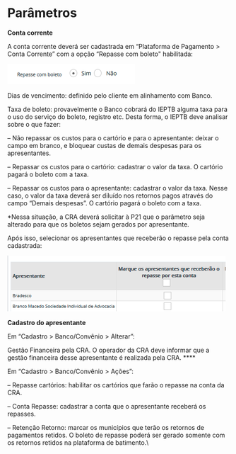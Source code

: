# Parâmetros

**Conta corrente**

A conta corrente deverá ser cadastrada em “Plataforma de Pagamento > Conta Corrente” com a opção “Repasse com boleto" habilitada:

![Repasse com boleto](<../../../.gitbook/assets/image (1) (2).png>)

Dias de vencimento: definido pelo cliente em alinhamento com Banco.

Taxa de boleto: provavelmente o Banco cobrará do IEPTB alguma taxa para o uso do serviço do boleto, registro etc. Desta forma, o IEPTB deve analisar sobre o que fazer:

– Não repassar os custos para o cartório e para o apresentante: deixar o campo em branco, e bloquear custas de demais despesas para os apresentantes.

– Repassar os custos para o cartório: cadastrar o valor da taxa. O cartório pagará o boleto com a taxa.

– Repassar os custos para o apresentante: cadastrar o valor da taxa. Nesse caso, o valor da taxa deverá ser diluído nos retornos pagos através do campo “Demais despesas”. O cartório pagará o boleto com a taxa.

\*Nessa situação, a CRA deverá solicitar à P21 que o parâmetro seja alterado para que os boletos sejam gerados por apresentante.

Após isso, selecionar os apresentantes que receberão o repasse pela conta cadastrada:

![Repasse com boleto](<../../../.gitbook/assets/image (8) (2).png>)

**Cadastro do apresentante**

Em “Cadastro > Banco/Convênio > Alterar”:

&#x20;   Gestão Financeira pela CRA. O operador da CRA deve informar que a gestão financeira desse apresentante é realizada pela CRA. ****&#x20;

Em “Cadastro > Banco/Convênio > Ações”:

&#x20;   – Repasse cartórios: habilitar os cartórios que farão o repasse na conta da CRA.

&#x20;   – Conta Repasse: cadastrar a conta que o apresentante receberá os repasses.

&#x20;   – Retenção Retorno: marcar os municípios que terão os retornos de pagamentos retidos. O boleto de repasse poderá ser gerado somente com os retornos retidos na plataforma de batimento.\
